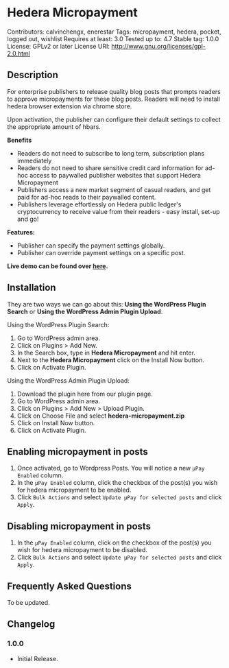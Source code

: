 # Hedera Micropayment

Contributors: calvinchengx, enerestar
Tags: micropayment, hedera, pocket, logged out, wishlist
Requires at least: 3.0
Tested up to: 4.7
Stable tag: 1.0.0
License: GPLv2 or later
License URI: http://www.gnu.org/licenses/gpl-2.0.html

## Description

For enterprise publishers to release quality blog posts that prompts readers to approve micropayments for these blog posts. Readers will need to install hedera browser extension via chrome store.

Upon activation, the publisher can configure their default settings to collect the appropriate amount of hbars.

**Benefits**

* Readers do not need to subscribe to long term, subscription plans immediately
* Readers do not need to share sensitive credit card information for ad-hoc access to paywalled publisher websites that support Hedera Micropayment
* Publishers access a new market segment of casual readers, and get paid for ad-hoc reads to their paywalled content.
* Publishers leverage effortlessly on Hedera public ledger's cryptocurrency to receive value from their readers - easy install, set-up and go!

**Features:**

* Publisher can specify the payment settings globally.
* Publisher can override payment settings on a specific post.

**Live demo can be found over [here](https://wordpress.thetimesta.mp).**

## Installation

They are two ways we can go about this: **Using the WordPress Plugin Search** or **Using the WordPress Admin Plugin Upload**.

Using the WordPress Plugin Search:

1. Go to WordPress admin area.
2. Click on Plugins > Add New.
3. In the Search box, type in **Hedera Micropayment** and hit enter.
4. Next to the **Hedera Micropayment** click on the Install Now button.
5. Click on Activate Plugin.

Using the WordPress Admin Plugin Upload:

1. Download the plugin here from our plugin page.
2. Go to WordPress admin area.
3. Click on Plugins > Add New > Upload Plugin.
4. Click on Choose File and select **hedera-micropayment.zip**
5. Click on Install Now button.
6. Click on Activate Plugin.

## Enabling micropayment in posts
1. Once activated, go to Wordpress Posts. You will notice a new `μPay Enabled` column.
2. In the `μPay Enabled` column, click the checkbox of the post(s) you wish for hedera micropayment to be enabled.
3. Click `Bulk Actions` and select `Update μPay for selected posts` and click `Apply`.

## Disabling micropayment in posts
1. In the `μPay Enabled` column, click on the checkbox of the post(s) you wish for hedera micropayment to be disabled.
2. Click `Bulk Actions` and select `Update μPay for selected posts` and click `Apply`.


## Frequently Asked Questions

To be updated.

## Changelog

### 1.0.0

* Initial Release.
